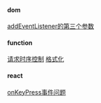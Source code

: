 #### dom
[addEventListener的第三个参数](./dom/addEventListener的第三个参数.md)

#### function
[请求时序控制](./function/takeLatest.md)
[格式化](./function/unitFormat.md)

#### react
[onKeyPress事件问题](./react/react的onkeyPress事件keyCode无效的问题.md)